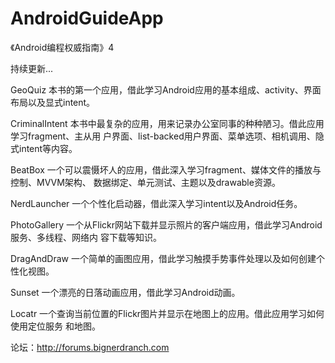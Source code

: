 # AndroidGuideApp

《Android编程权威指南》4

持续更新...

GeoQuiz
本书的第一个应用，借此学习Android应用的基本组成、activity、界面布局以及显式intent。

CriminalIntent
本书中最复杂的应用，用来记录办公室同事的种种陋习。借此应用学习fragment、主从用 户界面、list-backed用户界面、菜单选项、相机调用、隐式intent等内容。

BeatBox
一个可以震慑坏人的应用，借此深入学习fragment、媒体文件的播放与控制、MVVM架构、 数据绑定、单元测试、主题以及drawable资源。

NerdLauncher
一个个性化启动器，借此深入学习intent以及Android任务。

PhotoGallery
一个从Flickr网站下载并显示照片的客户端应用，借此学习Android服务、多线程、网络内 容下载等知识。

DragAndDraw
一个简单的画图应用，借此学习触摸手势事件处理以及如何创建个性化视图。

Sunset
一个漂亮的日落动画应用，借此学习Android动画。

Locatr
一个查询当前位置的Flickr图片并显示在地图上的应用。借此应用学习如何使用定位服务 和地图。

论坛：http://forums.bignerdranch.com
